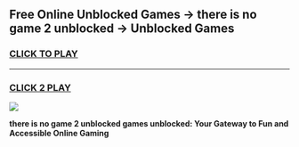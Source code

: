 
## Free Online Unblocked Games → there is no game 2 unblocked → Unblocked Games
<h3>
<a href="https://premium.freeplayer.one?title=there_is_no_game_2_unblocked&ref=21F">CLICK TO PLAY</a></h3>
<hr>

<h3>
<a href="https://premium.freeplayer.one?title=there_is_no_game_2_unblocked&ref=21F">CLICK 2 PLAY</a>
  
</h3>

<a href="https://premium.freeplayer.one?title=there_is_no_game_2_unblocked&ref=21F/"><img src="https://clearcache.store/games.png"></a>


**there is no game 2 unblocked games unblocked: Your Gateway to Fun and Accessible Online Gaming**
